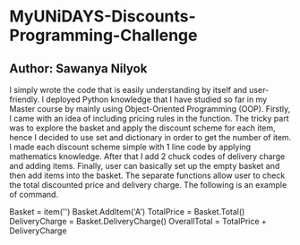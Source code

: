 # MyUNiDAYS-Discounts-Programming-Challenge
## Author: Sawanya Nilyok

I simply wrote the code that is easily understanding by itself and user-friendly. I deployed Python knowledge that I have studied so far in my Master course by mainly using Object-Oriented Programming (OOP).
Firstly, I came with an idea of including pricing rules in the function. The tricky part was to explore the basket and apply the discount scheme for each item, hence I decided to use set and dictionary in order to get the number of item. I made each discount scheme simple with 1 line code by applying mathematics knowledge. After that I add 2 chuck codes of delivery charge and adding items.
Finally, user can basically set up the empty basket and then add items into the basket. The separate functions allow user to check the total discounted price and delivery charge. The following is an example of command.

Basket = item('')
Basket.AddItem('A')
TotalPrice = Basket.Total()
DeliveryCharge = Basket.DeliveryCharge()
OverallTotal = TotalPrice + DeliveryCharge
